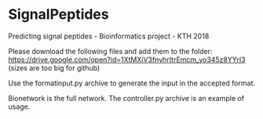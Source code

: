# SignalPeptides
Predicting signal peptides - Bioinformatics project - KTH 2018

Please download the following files and add them to the folder:
https://drive.google.com/open?id=1XtMXiV3fnyhrItrEmcm_yo345z8YYrI3
(sizes are too big for github)

Use the formatinput.py archive to generate the input in the accepted format.

Bionetwork is the full network. The controller.py archive is an example of usage.
